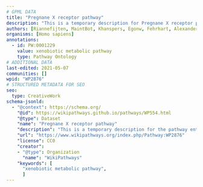 ```yaml
---
# GPML DATA
title: "Pregnane X receptor pathway"
description: "This is a temporary description for Pregnane X receptor pathway"
authors: [Riannefijten, MaintBot, Khanspers, Egonw, Fehrhart, AlexanderPico, Eweitz]
organisms: [Homo sapiens]
annotations:
  - id: PW:0001229
    value: xenobiotic metabolic pathway
    type: Pathway Ontology
# ADDITIONAL DATA
last-edited: 2021-05-07
communities: []
wpid: "WP2876"
# STRUCTURED METADATA FOR SEO
seo:
  type: CreativeWork
schema-jsonld:
  - "@context": https://schema.org/
    "@id": https://wikipathways.github.io/pathways/WP554.html
    "@type": Dataset
    "name": "Pregnane X receptor pathway"
    "description": "This is a temporary description for the pathway entitled: Pregnane X receptor pathway"
    "url": "https://www.wikipathways.org/index.php/Pathway:WP2876"
    "license": CC0
    "creator":
    - "@type": Organization
      "name": "WikiPathways"
    "keywords": [
      "xenobiotic metabolic pathway",
      ]
---
```

